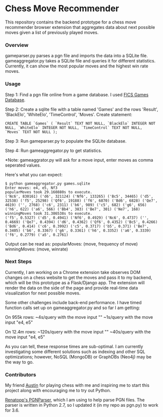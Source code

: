 # Chess Move Recommender

This repository contains the backend prototype for a chess move recommender browser extension that aggregates data about next possible moves given a list of previously played moves.


### Overview

gameparser.py parses a pgn file and imports the data into a SQLite file. gameaggregator.py takes a SQLite file and queries it for different statistics. Currently, it can show the most popular moves and the highest win rate moves.


### Usage

Step 1:
Find a pgn file online from a game database. I used [FICS Games Database](http://ficsgames.org/download.html).

Step 2:
Create a sqlite file with a table named 'Games' and the rows 'Result', 'BlackElo', 'WhiteElo', 'TimeControl', 'Moves'.
Create statement:
```
CREATE TABLE `Games` ( `Result` TEXT NOT NULL, `BlackElo` INTEGER NOT NULL, `WhiteElo` INTEGER NOT NULL, `TimeControl` TEXT NOT NULL, `Moves` TEXT NOT NULL );
```

Step 3:
Run gameparser.py to populate the SQLite database.

Step 4:
Run gameaggregator.py to get statistics.

*Note: gameaggrator.py will ask for a move input, enter moves as comma seperated values.

Here's what you can expect:
```
$ python gameaggregator.py games.sqlite
Enter moves: e4, e5, Nf3
popularMoves took 29.160880s to execute.
('Nc6', 830161) ('d6', 321124) ('Nf6', 133265) ('Bc5', 34465) ('d5', 32538) ('f5', 25298) ('Qf6', 19188) ('f6', 6870) ('Bd6', 6828) ('Qe7', 4619) ('', 2768) ('c6', 2311) ('b6', 989) ('c5', 682) ('g6', 656) ('h6', 622) ('a6', 566) ('Bb4', 383) ('Be7', 301) ('Ne7', 168)
winningMoves took 31.386538s to execute.
('f5', 0.5327) ('d5', 0.4941) ('Nf6', 0.4929) ('Nc6', 0.4737) ('', 0.4669) ('Qe7', 0.4394) ('d6', 0.4362) ('Qf6', 0.4352) ('Bc5', 0.4266) ('Bd6', 0.414) ('c6', 0.3992) ('c5', 0.3717) ('b5', 0.371) ('Be7', 0.3405) ('b6', 0.3367) ('g6', 0.3361) ('h6', 0.3352) ('a6', 0.3339) ('f6', 0.2779) ('a5', 0.2761)
```
Output can be read as:
popularMoves: (move, frequency of move)
winningMoves: (move, winrate)


### Next Steps

Currently, I am working on a Chrome extension take observes DOM changes on a chess website to get the moves and pass it to my backend, which will be this prototype as a Flask/Django app. The extension will render the data on the side of the page and provide real-time data visualization for next possible moves.

Some other challenges include back-end performance. I have timed function calls set up on gameaggregator.py
and so far I am getting:

On 955k rows:
~4s/query with the move input ""
~1s/query with the move input "e4, e5"

On 12.4m rows:
~120s/query with the move input ""
~40s/query with the move input "e4, e5"

As you can tell, these response times are sub-optimal. I am currently investigating some different solutions
such as indexing and other SQL optimizations; however, NoSQL (MongoDB) or GraphDBs (Neo4j) may be the way to go.


### Contributors

My friend [Austin](https://github.com/ahendy) for playing chess with me and inspiring me to start this project along with encouraging me to try out Python.

[Renatopp's PGNParser](https://github.com/renatopp/pgnparser), which I am using to help parse PGN files. The parser is written in Python 2.7, so I updated it (in my repo as pgn.py) to work for 3.6.
